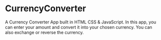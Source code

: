 # CurrencyConverter
A Currency Converter App built in HTML CSS &amp; JavaScript. In this app, you can enter your amount and convert it into your chosen currency. 
You can also  exchange or reverse the  currency.
